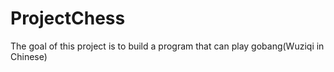 # ProjectChess
The goal of this project is to build a program that can play gobang(Wuziqi in Chinese)
